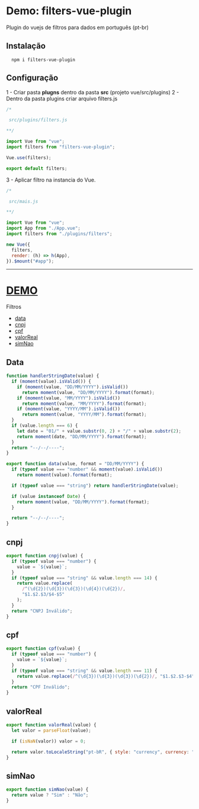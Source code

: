 # Demo: filters-vue-plugin

Plugin do vuejs de filtros para dados em português (pt-br)

## Instalação

```shell
  npm i filters-vue-plugin
```

## Configuração

1 - Criar pasta **plugns** dentro da pasta **src** (projeto vue/src/plugins)
2 - Dentro da pasta plugins criar arquivo filters.js

```javascript
/*

 src/plugins/filters.js

**/

import Vue from "vue";
import filters from "filters-vue-plugin";

Vue.use(filters);

export default filters;
```

3 - Aplicar filtro na instancia do Vue.

```javascript
/*

 src/mais.js

**/

import Vue from "vue";
import App from "./App.vue";
import filters from "./plugins/filters";

new Vue({
  filters,
  render: (h) => h(App),
}).$mount("#app");
```

---

# [DEMO](https://schappo.github.io/demo-filters-vue-plugin/)

Filtros

- [data](##Data)
- [cnpj](##cnpj)
- [cpf](##cpf)
- [valorReal](##valorReal)
- [simNao](##simNao)

## Data

```js
function handlerStringDate(value) {
  if (moment(value).isValid()) {
    if (moment(value, "DD/MM/YYYY").isValid())
      return moment(value, "DD/MM/YYYY").format(format);
    if (moment(value, "MM/YYYY").isValid())
      return moment(value, "MM/YYYY").format(format);
    if (moment(value, "YYYY/MM").isValid())
      return moment(value, "YYYY/MM").format(format);
  }
  if (value.length === 6) {
    let date = "01/" + value.substr(0, 2) + "/" + value.substr(2);
    return moment(date, "DD/MM/YYYY").format(format);
  }
  return "--/--/----";
}

export function data(value, format = "DD/MM/YYYY") {
  if (typeof value === "number" && moment(value).isValid())
    return moment(value).format(format);

  if (typeof value === "string") return handlerStringDate(value);

  if (value instanceof Date) {
    return moment(value, "DD/MM/YYYY").format(format);
  }

  return "--/--/----";
}
```

## cnpj

```js
export function cnpj(value) {
  if (typeof value === "number") {
    value = `${value}`;
  }
  if (typeof value === "string" && value.length === 14) {
    return value.replace(
      /^(\d{2})(\d{3})(\d{3})(\d{4})(\d{2})/,
      "$1.$2.$3/$4-$5"
    );
  }
  return "CNPJ Inválido";
}
```

## cpf

```js
export function cpf(value) {
  if (typeof value === "number") {
    value = `${value}`;
  }
  if (typeof value === "string" && value.length === 11) {
    return value.replace(/^(\d{3})(\d{3})(\d{3})(\d{2})/, "$1.$2.$3-$4");
  }
  return "CPF Inválido";
}
```

## valorReal

```js
export function valorReal(value) {
  let valor = parseFloat(value);

  if (isNaN(valor)) valor = 0;

  return valor.toLocaleString("pt-bR", { style: "currency", currency: "BRL" });
}
```

## simNao

```js
export function simNao(value) {
  return value ? "Sim" : "Não";
}
```
